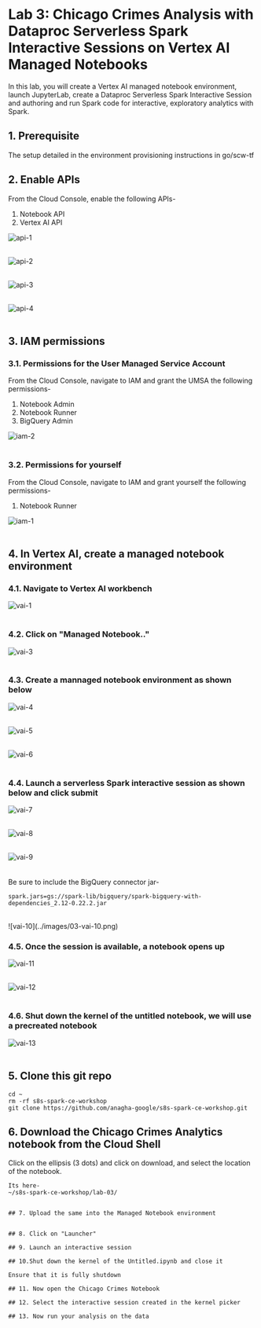 # Lab 3: Chicago Crimes Analysis with Dataproc Serverless Spark Interactive Sessions on Vertex AI Managed Notebooks

In this lab, you will create a Vertex AI managed notebook environment, launch JupyterLab, create a Dataproc Serverless Spark Interactive Session and  authoring and run Spark code for interactive, exploratory analytics with Spark.

## 1. Prerequisite
The setup detailed in the environment provisioning instructions in go/scw-tf

## 2. Enable APIs

From the Cloud Console, enable the following APIs-
1. Notebook API
2. Vertex AI API

![api-1](../images/03-enable-apis-01.png)  
<br>

![api-2](../images/03-enable-apis-02.png)  
<br>

![api-3](../images/03-enable-apis-03.png)  
<br>

![api-4](../images/03-enable-apis-04.png)  
<br>

## 3. IAM permissions

### 3.1. Permissions for the User Managed Service Account
From the Cloud Console, navigate to IAM and grant the UMSA the following permissions-
1. Notebook Admin
2. Notebook Runner
3. BigQuery Admin

![iam-2](../images/03-iam-02.png)  
<br>


### 3.2. Permissions for yourself
From the Cloud Console, navigate to IAM and grant yourself the following permissions-
1. Notebook Runner

![iam-1](../images/03-iam-01.png)  
<br>

## 4. In Vertex AI, create a managed notebook environment

### 4.1. Navigate to Vertex AI workbench

![vai-1](../images/03-vai-01.png)  
<br>

### 4.2. Click on "Managed Notebook.."

![vai-3](../images/03-vai-03.png)  
<br>

### 4.3. Create a mannaged notebook environment as shown below

![vai-4](../images/03-vai-04.png)  
<br>

![vai-5](../images/03-vai-05.png)  
<br>

![vai-6](../images/03-vai-06.png)  
<br>

### 4.4. Launch a serverless Spark interactive session as shown below and click submit

![vai-7](../images/03-vai-07.png)  
<br>

![vai-8](../images/03-vai-08.png)  
<br>

![vai-9](../images/03-vai-09.png)  
<br>
<br>
Be sure to include the BigQuery connector jar-
```
spark.jars=gs://spark-lib/bigquery/spark-bigquery-with-dependencies_2.12-0.22.2.jar
```
<br>
![vai-10](../images/03-vai-10.png)  
<br>

### 4.5. Once the session is available, a notebook opens up
![vai-11](../images/03-vai-11.png)  
<br>

![vai-12](../images/03-vai-12.png)  
<br>

### 4.6. Shut down the kernel of the untitled notebook, we will use a precreated notebook

![vai-13](../images/03-vai-13.png)  
<br>

## 5. Clone this git repo

```
cd ~
rm -rf s8s-spark-ce-workshop
git clone https://github.com/anagha-google/s8s-spark-ce-workshop.git
```

## 6. Download the Chicago Crimes Analytics notebook from the Cloud Shell

Click on the ellipsis (3 dots) and click on download, and select the location of the notebook.
<br>
```
Its here-
~/s8s-spark-ce-workshop/lab-03/
 

## 7. Upload the same into the Managed Notebook environment


## 8. Click on "Launcher"

## 9. Launch an interactive session

## 10.Shut down the kernel of the Untitled.ipynb and close it

Ensure that it is fully shutdown

## 11. Now open the Chicago Crimes Notebook

## 12. Select the interactive session created in the kernel picker

## 13. Now run your analysis on the data

